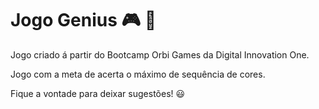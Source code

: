 # Jogo Genius :video_game: :helicopter:

Jogo criado á partir do Bootcamp  Orbi Games da Digital Innovation One.<br>

Jogo com a meta de acerta o máximo de sequência de cores.



Fique a vontade para deixar sugestões! :smiley:



